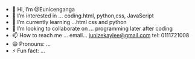 - 👋 Hi, I’m @Eunicenganga
- 👀 I’m interested in ... coding.html, python,css, JavaScript 
- 🌱 I’m currently learning ...html css and python 
- 💞️ I’m looking to collaborate on ... programming later after coding 
- 📫 How to reach me ... email... junizekaylee@gmail.com tel: 0111721008
- 😄 Pronouns: ...
- ⚡ Fun fact: ...

<!---
Eunicenganga/Eunicenganga is a ✨ special ✨ repository because its `README.md` (this file) appears on your GitHub profile.
You can click the Preview link to take a look at your changes.
--->

